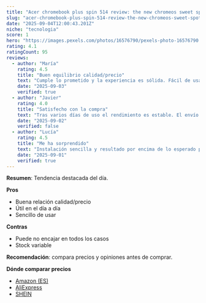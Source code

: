 ```yaml
---
title: "Acer chromebook plus spin 514 review: the new chromeos sweet spot"
slug: "acer-chromebook-plus-spin-514-review-the-new-chromeos-sweet-spot"
date: "2025-09-04T12:00:43.201Z"
niche: "tecnologia"
score: 1
hero: "https://images.pexels.com/photos/16576790/pexels-photo-16576790.jpeg?auto=compress&cs=tinysrgb&fit=crop&h=627&w=1200&auto=compress&cs=tinysrgb&w=1024&h=576&fit=crop"
rating: 4.1
ratingCount: 95
reviews:
  - author: "María"
    rating: 4.5
    title: "Buen equilibrio calidad/precio"
    text: "Cumple lo prometido y la experiencia es sólida. Fácil de usar y con detalles bien resueltos."
    date: "2025-09-03"
    verified: true
  - author: "Javier"
    rating: 4.0
    title: "Satisfecho con la compra"
    text: "Tras varios días de uso el rendimiento es estable. El envío llegó en buen estado."
    date: "2025-09-02"
    verified: false
  - author: "Lucía"
    rating: 4.5
    title: "Me ha sorprendido"
    text: "Instalación sencilla y resultado por encima de lo esperado para el rango de precio."
    date: "2025-09-01"
    verified: true
---
```


**Resumen**: Tendencia destacada del día.

**Pros**
- Buena relación calidad/precio
- Útil en el día a día
- Sencillo de usar

**Contras**
- Puede no encajar en todos los casos
- Stock variable

**Recomendación**: compara precios y opiniones antes de comprar.

**Dónde comparar precios**
- [Amazon (ES)](https://www.amazon.es/s?k=Acer+chromebook+plus+spin+514+review%3A+the+new+chromeos+sweet+spot&language=es_ES&tag=teknovashop25-21)
- [AliExpress](https://es.aliexpress.com/wholesale?SearchText=Acer+chromebook+plus+spin+514+review%3A+the+new+chromeos+sweet+spot)
- [SHEIN](https://es.shein.com/pdsearch?keyword=Acer+chromebook+plus+spin+514+review%3A+the+new+chromeos+sweet+spot)

